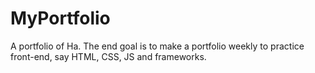 # MyPortfolio
A portfolio of Ha. The end goal is to make a portfolio weekly to practice front-end, say HTML, CSS, JS and frameworks.
